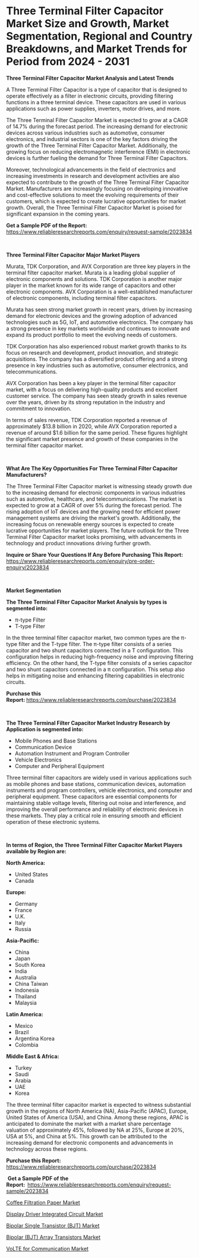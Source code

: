 <p><h1>Three Terminal Filter Capacitor Market Size and Growth, Market Segmentation, Regional and Country Breakdowns, and Market Trends for Period from 2024 -  2031</h1></p><p><strong>Three Terminal Filter Capacitor Market Analysis and Latest Trends</strong></p>
<p><p>A Three Terminal Filter Capacitor is a type of capacitor that is designed to operate effectively as a filter in electronic circuits, providing filtering functions in a three terminal device. These capacitors are used in various applications such as power supplies, inverters, motor drives, and more.</p><p>The Three Terminal Filter Capacitor Market is expected to grow at a CAGR of 14.7% during the forecast period. The increasing demand for electronic devices across various industries such as automotive, consumer electronics, and industrial sectors is one of the key factors driving the growth of the Three Terminal Filter Capacitor Market. Additionally, the growing focus on reducing electromagnetic interference (EMI) in electronic devices is further fueling the demand for Three Terminal Filter Capacitors.</p><p>Moreover, technological advancements in the field of electronics and increasing investments in research and development activities are also expected to contribute to the growth of the Three Terminal Filter Capacitor Market. Manufacturers are increasingly focusing on developing innovative and cost-effective solutions to meet the evolving requirements of their customers, which is expected to create lucrative opportunities for market growth. Overall, the Three Terminal Filter Capacitor Market is poised for significant expansion in the coming years.</p></p>
<p><strong>Get a Sample PDF of the Report:&nbsp;</strong> <a href="https://www.reliableresearchreports.com/enquiry/request-sample/2023834">https://www.reliableresearchreports.com/enquiry/request-sample/2023834</a></p>
<p>&nbsp;</p>
<p><strong>Three Terminal Filter Capacitor Major Market Players</strong></p>
<p><p>Murata, TDK Corporation, and AVX Corporation are three key players in the terminal filter capacitor market. Murata is a leading global supplier of electronic components and solutions. TDK Corporation is another major player in the market known for its wide range of capacitors and other electronic components. AVX Corporation is a well-established manufacturer of electronic components, including terminal filter capacitors.</p><p>Murata has seen strong market growth in recent years, driven by increasing demand for electronic devices and the growing adoption of advanced technologies such as 5G, IoT, and automotive electronics. The company has a strong presence in key markets worldwide and continues to innovate and expand its product portfolio to meet the evolving needs of customers.</p><p>TDK Corporation has also experienced robust market growth thanks to its focus on research and development, product innovation, and strategic acquisitions. The company has a diversified product offering and a strong presence in key industries such as automotive, consumer electronics, and telecommunications.</p><p>AVX Corporation has been a key player in the terminal filter capacitor market, with a focus on delivering high-quality products and excellent customer service. The company has seen steady growth in sales revenue over the years, driven by its strong reputation in the industry and commitment to innovation.</p><p>In terms of sales revenue, TDK Corporation reported a revenue of approximately $13.8 billion in 2020, while AVX Corporation reported a revenue of around $1.6 billion for the same period. These figures highlight the significant market presence and growth of these companies in the terminal filter capacitor market.</p></p>
<p>&nbsp;</p>
<p><strong>What Are The Key Opportunities For Three Terminal Filter Capacitor Manufacturers?</strong></p>
<p><p>The Three Terminal Filter Capacitor market is witnessing steady growth due to the increasing demand for electronic components in various industries such as automotive, healthcare, and telecommunications. The market is expected to grow at a CAGR of over 5% during the forecast period. The rising adoption of IoT devices and the growing need for efficient power management systems are driving the market's growth. Additionally, the increasing focus on renewable energy sources is expected to create lucrative opportunities for market players. The future outlook for the Three Terminal Filter Capacitor market looks promising, with advancements in technology and product innovations driving further growth.</p></p>
<p><strong>Inquire or Share Your Questions If Any Before Purchasing This Report:</strong> <a href="https://www.reliableresearchreports.com/enquiry/pre-order-enquiry/2023834">https://www.reliableresearchreports.com/enquiry/pre-order-enquiry/2023834</a></p>
<p>&nbsp;</p>
<p><strong>Market Segmentation</strong></p>
<p><strong>The Three Terminal Filter Capacitor Market Analysis by types is segmented into:</strong></p>
<p><ul><li>π-type Filter</li><li>T-type Filter</li></ul></p>
<p><p>In the three terminal filter capacitor market, two common types are the π-type filter and the T-type filter. The π-type filter consists of a series capacitor and two shunt capacitors connected in a T configuration. This configuration helps in reducing high-frequency noise and improving filtering efficiency. On the other hand, the T-type filter consists of a series capacitor and two shunt capacitors connected in a π configuration. This setup also helps in mitigating noise and enhancing filtering capabilities in electronic circuits.</p></p>
<p><strong>Purchase this Report:&nbsp;</strong><a href="https://www.reliableresearchreports.com/purchase/2023834">https://www.reliableresearchreports.com/purchase/2023834</a></p>
<p>&nbsp;</p>
<p><strong>The Three Terminal Filter Capacitor Market Industry Research by Application is segmented into:</strong></p>
<p><ul><li>Mobile Phones and Base Stations</li><li>Communication Device</li><li>Automation Instrument and Program Controller</li><li>Vehicle Electronics</li><li>Computer and Peripheral Equipment</li></ul></p>
<p><p>Three terminal filter capacitors are widely used in various applications such as mobile phones and base stations, communication devices, automation instruments and program controllers, vehicle electronics, and computer and peripheral equipment. These capacitors are essential components for maintaining stable voltage levels, filtering out noise and interference, and improving the overall performance and reliability of electronic devices in these markets. They play a critical role in ensuring smooth and efficient operation of these electronic systems.</p></p>
<p>&nbsp;</p>
<p><strong>In terms of Region, the Three Terminal Filter Capacitor Market Players available by Region are:</strong></p>
<p>
    <p> <strong> North America: </strong>
        <ul>
            <li>United States</li>
            <li>Canada</li>
        </ul>
        </p> 
    <p> <strong> Europe: </strong>
        <ul>
            <li>Germany</li>
            <li>France</li>
            <li>U.K.</li>
            <li>Italy</li>
            <li>Russia</li>
        </ul>
        </p> 
    <p> <strong> Asia-Pacific: </strong>
        <ul>
            <li>China</li>
            <li>Japan</li>
            <li>South Korea</li>
            <li>India</li>
            <li>Australia</li>
            <li>China Taiwan</li>
            <li>Indonesia</li>
            <li>Thailand</li>
            <li>Malaysia</li>
        </ul>
        </p> 
    <p> <strong> Latin America: </strong>
        <ul>
            <li>Mexico</li>
            <li>Brazil</li>
            <li>Argentina Korea</li>
            <li>Colombia</li>
        </ul>
        </p> 
    <p> <strong> Middle East & Africa: </strong>
        <ul>
            <li>Turkey</li>
            <li>Saudi</li>
            <li>Arabia</li>
            <li>UAE</li>
            <li>Korea</li>
        </ul>
    </p>
    </p>
<p><p>The three terminal filter capacitor market is expected to witness substantial growth in the regions of North America (NA), Asia-Pacific (APAC), Europe, United States of America (USA), and China. Among these regions, APAC is anticipated to dominate the market with a market share percentage valuation of approximately 45%, followed by NA at 25%, Europe at 20%, USA at 5%, and China at 5%. This growth can be attributed to the increasing demand for electronic components and advancements in technology across these regions.</p></p>
<p><strong>Purchase this Report: </strong><a href="https://www.reliableresearchreports.com/purchase/2023834">https://www.reliableresearchreports.com/purchase/2023834</a></p>
<p>&nbsp;<strong>Get a Sample PDF of the Report:&nbsp;&nbsp;</strong><a href="https://www.reliableresearchreports.com/enquiry/request-sample/2023834">https://www.reliableresearchreports.com/enquiry/request-sample/2023834</a></p>
<p><strong></strong></p>
<p><p><a href="https://view.publitas.com/reportprime-1/global-coffee-filtration-paper-market-size-and-market-trends-insights-and-projections-from-2024-to-2031/">Coffee Filtration Paper Market</a></p><p><a href="https://github.com/jsmusil/Market-Research-Report-List-2/blob/main/display-driver-integrated-circuit-market.md">Display Driver Integrated Circuit Market</a></p><p><a href="https://fuschia-pecorino-a6d.notion.site/Bipolar-Single-Transistor-BJT-Market-Challenges-Opportunities-and-Growth-Drivers-and-Major-Mark-88ffa051b2cd44b39dd90287b7ab184e">Bipolar Single Transistor (BJT) Market</a></p><p><a href="https://changeable-paste-463.notion.site/Bipolar-BJT-Array-Transistors-Market-Dynamics-2024-2031-Also-about-Its-Market-Trends-Projections-db921be0f1c74ca4afc26ff52a41b902">Bipolar (BJT) Array Transistors Market</a></p><p><a href="https://github.com/yemakinde/Market-Research-Report-List-1/blob/main/volte-for-communication-market.md">VoLTE for Communication Market</a></p></p>